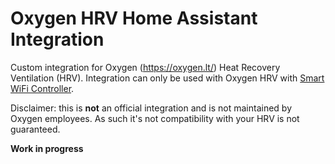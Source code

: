 # Oxygen HRV Home Assistant Integration

Custom integration for Oxygen (https://oxygen.lt/) Heat Recovery Ventilation (HRV).
Integration can only be used with Oxygen HRV with [Smart WiFi Controller](https://oxygen.lt/en/produktas/ismanusis-wifi-valdiklis/).

Disclaimer: this is **not** an official integration and is not maintained by
Oxygen employees. As such it's not compatibility with your HRV is not guaranteed.

**Work in progress**